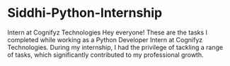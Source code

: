 # Siddhi-Python-Internship
Intern at Cognifyz Technologies
Hey everyone! These are the tasks I completed while working as a Python Developer Intern at Cognifyz Technologies. During my internship, I had the privilege of tackling a range of tasks, which significantly contributed to my professional growth. 
